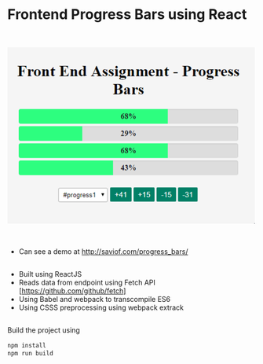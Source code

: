 # Frontend Progress Bars using React

<br>

![Demo animation](docs/animation.gif)

<br>

* Can see a demo at http://saviof.com/progress_bars/

## 

* Built using ReactJS
* Reads data from endpoint using Fetch API [https://github.com/github/fetch]
* Using Babel and webpack to transcompile ES6 
* Using CSSS preprocessing using webpack extrack

## 

Build the project using

```
npm install
npm run build
```
